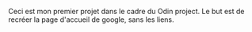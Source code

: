 Ceci est mon premier projet dans le cadre du Odin project. Le but est de recréer la page d'accueil de google, sans les liens. 